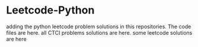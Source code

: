 # Leetcode-Python
adding the python leetcode problem solutions in this repositories. 
The code files are here.
all CTCI problems solutions are here.
some leetcode solutions are here









































































































































































































































































































































































































































































































































































































































































































































































































































































































































































































































































































